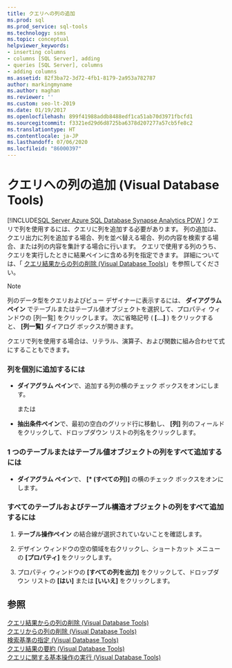 ```yaml
---
title: クエリへの列の追加
ms.prod: sql
ms.prod_service: sql-tools
ms.technology: ssms
ms.topic: conceptual
helpviewer_keywords:
- inserting columns
- columns [SQL Server], adding
- queries [SQL Server], columns
- adding columns
ms.assetid: 82f3ba72-3d72-4fb1-8179-2a953a782787
author: markingmyname
ms.author: maghan
ms.reviewer: ''
ms.custom: seo-lt-2019
ms.date: 01/19/2017
ms.openlocfilehash: 899f41988addb8488edf1ca51ab70d3971fbcfd1
ms.sourcegitcommit: f3321ed29d6d8725ba6378d207277a57cb5fe8c2
ms.translationtype: HT
ms.contentlocale: ja-JP
ms.lasthandoff: 07/06/2020
ms.locfileid: "86000397"
---
```

# <a name="add-columns-to-queries-visual-database-tools"></a>クエリへの列の追加 (Visual Database Tools)

[!INCLUDE[SQL Server Azure SQL Database Synapse Analytics PDW ](../../includes/applies-to-version/sql-asdb-asdbmi-asa-pdw.md)]
クエリで列を使用するには、クエリに列を追加する必要があります。 列の追加は、クエリ出力に列を追加する場合、列を並べ替える場合、列の内容を検索する場合、または列の内容を集計する場合に行います。 クエリで使用する列のうち、クエリを実行したときに結果ペインに含める列を指定できます。 詳細については、「 [クエリ結果からの列の削除 (Visual Database Tools)](../../ssms/visual-db-tools/remove-columns-from-query-results-visual-database-tools.md)」を参照してください。  
  
> [!NOTE]  
> 列のデータ型をクエリおよびビュー デザイナーに表示するには、 **ダイアグラム ペイン** でテーブルまたはテーブル値オブジェクトを選択して、プロパティ ウィンドウの [列一覧] をクリックします。 次に省略記号 ( **[...]** ) をクリックすると、 **[列一覧]** ダイアログ ボックスが開きます。  
  
クエリで列を使用する場合は、リテラル、演算子、および関数に組み合わせて式にすることもできます。  
  
### <a name="to-add-an-individual-column"></a>列を個別に追加するには  
  
-   **ダイアグラム ペイン**で、追加する列の横のチェック ボックスをオンにします。  
  
    または  
  
-   **抽出条件ペイン**で、最初の空白のグリッド行に移動し、 **[列]** 列のフィールドをクリックして、ドロップダウン リストの列名をクリックします。  
  
### <a name="to-add-all-columns-for-one-table-or-table-valued-object"></a>1 つのテーブルまたはテーブル値オブジェクトの列をすべて追加するには  
  
-   **ダイアグラム ペイン**で、 **[&#42; (すべての列)]** の横のチェック ボックスをオンにします。  
  
### <a name="to-add-all-columns-for-all-tables-and-table-structured-objects"></a>すべてのテーブルおよびテーブル構造オブジェクトの列をすべて追加するには  
  
1.  **テーブル操作ペイン** の結合線が選択されていないことを確認します。  
  
2.  デザイン ウィンドウの空の領域を右クリックし、ショートカット メニューの **[プロパティ]** をクリックします。  
  
3.  プロパティ ウィンドウの **[すべての列を出力]** をクリックして、ドロップダウン リストの **[はい]** または **[いいえ]** をクリックします。  
  
## <a name="see-also"></a>参照  
[クエリ結果からの列の削除 (Visual Database Tools)](../../ssms/visual-db-tools/remove-columns-from-query-results-visual-database-tools.md)  
[クエリからの列の削除 (Visual Database Tools)](../../ssms/visual-db-tools/remove-columns-from-queries-visual-database-tools.md)  
[検索基準の指定 (Visual Database Tools)](../../ssms/visual-db-tools/specify-search-criteria-visual-database-tools.md)  
[クエリ結果の要約 (Visual Database Tools)](../../ssms/visual-db-tools/summarize-query-results-visual-database-tools.md)  
[クエリに関する基本操作の実行 (Visual Database Tools)](../../ssms/visual-db-tools/perform-basic-operations-with-queries-visual-database-tools.md)  
  
